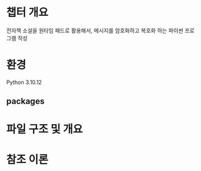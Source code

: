 # 챕터 개요
전자책 소설을 원타임 패드로 활용해서, 메시지를 암호화하고 복호화 하는 파이썬 프로그램 작성

# 환경

Python 3.10.12

## packages



# 파일 구조 및 개요


# 참조 이론